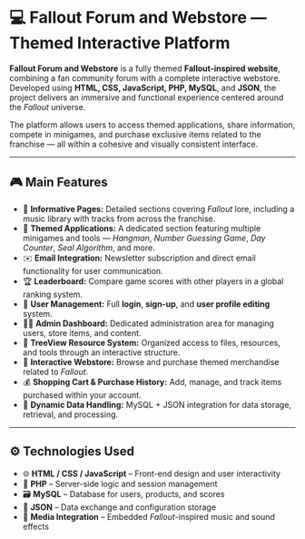 # 💻 **Fallout Forum and Webstore — Themed Interactive Platform**

**Fallout Forum and Webstore** is a fully themed **Fallout-inspired website**, combining a fan community forum with a complete interactive webstore.  
Developed using **HTML, CSS, JavaScript, PHP, MySQL**, and **JSON**, the project delivers an immersive and functional experience centered around the *Fallout* universe.

The platform allows users to access themed applications, share information, compete in minigames, and purchase exclusive items related to the franchise — all within a cohesive and visually consistent interface.

---

## 🎮 **Main Features**

- 🧩 **Informative Pages:** Detailed sections covering *Fallout* lore, including a music library with tracks from across the franchise.  
- 🎲 **Themed Applications:** A dedicated section featuring multiple minigames and tools — *Hangman*, *Number Guessing Game*, *Day Counter*, *Seal Algorithm*, and more.  
- ✉️ **Email Integration:** Newsletter subscription and direct email functionality for user communication.  
- 🏆 **Leaderboard:** Compare game scores with other players in a global ranking system.  
- 🔐 **User Management:** Full **login**, **sign-up**, and **user profile editing** system.  
- 🧑‍💼 **Admin Dashboard:** Dedicated administration area for managing users, store items, and content.  
- 🌳 **TreeView Resource System:** Organized access to files, resources, and tools through an interactive structure.  
- 🛒 **Interactive Webstore:** Browse and purchase themed merchandise related to *Fallout*.  
- 💰 **Shopping Cart & Purchase History:** Add, manage, and track items purchased within your account.  
- 🧱 **Dynamic Data Handling:** MySQL + JSON integration for data storage, retrieval, and processing.

---

## ⚙️ **Technologies Used**

- 🌐 **HTML / CSS / JavaScript** – Front-end design and user interactivity  
- 🧠 **PHP** – Server-side logic and session management  
- 🗃️ **MySQL** – Database for users, products, and scores  
- 🔄 **JSON** – Data exchange and configuration storage  
- 🎵 **Media Integration** – Embedded *Fallout*-inspired music and sound effects 
